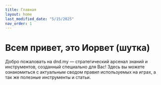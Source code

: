 ```yaml
---
title: Главная
layout: home
last_modified_date: "5/15/2025"
nav_order: 1
---
```


# Всем привет, это Иорвет (шутка)

Добро пожаловать на dnd.my — стратегический арсенал знаний и инструментов, созданный специально для Вас! Здесь вы можете ознакомиться с актуальным сводом правил используемых на играх, а так же полезные инструменты и статьи.



